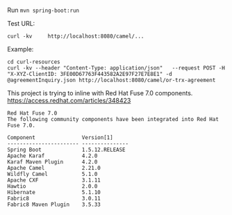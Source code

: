 Run `mvn spring-boot:run`

Test URL:
```
curl -kv     http://localhost:8080/camel/...
```

Example:
```
cd curl-resources
curl -kv --header "Content-Type: application/json"   --request POST -H "X-XYZ-ClientID: 3FE00D67763F443582A2E97F27E7E8E1" -d @agreementInquiry.json http://localhost:8080/camel/or-trx-agreement

```


This project is trying to inline with Red Hat Fuse 7.0 components.
https://access.redhat.com/articles/348423
```
Red Hat Fuse 7.0
The following community components have been integrated into Red Hat Fuse 7.0.

Component               Version[1]
----------------------- ---------------
Spring Boot	            1.5.12.RELEASE
Apache Karaf	        4.2.0
Karaf Maven Plugin	    4.2.0
Apache Camel	        2.21.0
Wildfly Camel	        5.1.0
Apache CXF	            3.1.11
Hawtio	                2.0.0
Hibernate	            5.1.10
Fabric8	                3.0.11
Fabric8 Maven Plugin	3.5.33
```